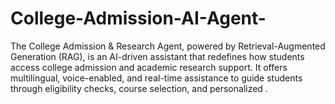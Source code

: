 # College-Admission-AI-Agent-
The College Admission &amp; Research Agent, powered by Retrieval-Augmented Generation (RAG), is an AI-driven assistant that redefines how students access college admission and academic research support. It offers multilingual, voice-enabled, and real-time assistance to guide students through eligibility checks, course selection, and personalized .
